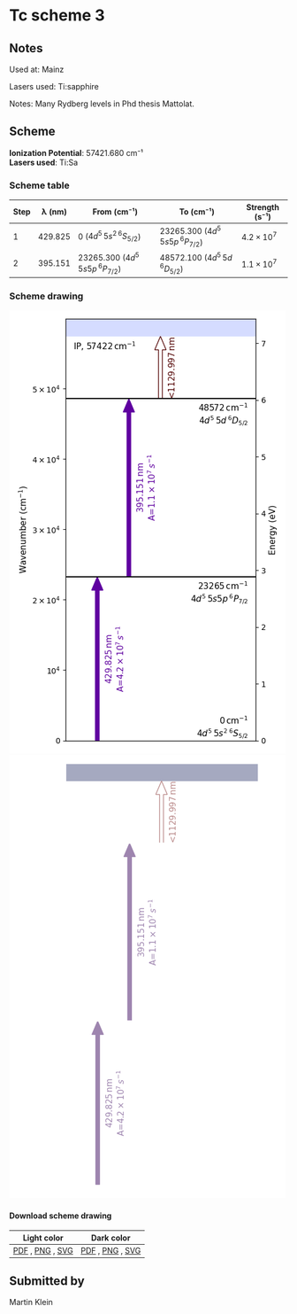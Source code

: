 # Tc scheme 3

## Notes

Used at: Mainz

Lasers used: Ti:sapphire

Notes: Many Rydberg levels in Phd thesis Mattolat.



## Scheme

**Ionization Potential**: 57421.680 cm⁻¹  
**Lasers used**: Ti:Sa

### Scheme table

| Step | λ (nm)  |             From (cm⁻¹)             |              To (cm⁻¹)              |   Strength (s⁻¹)    |
| ---- | ------- | ----------------------------------- | ----------------------------------- | ------------------- |
| 1    | 429.825 | 0 ($4d^5\,5s^2\,^6S_{5/2}$)         | 23265.300 ($4d^5\,5s5p\,^6P_{7/2}$) | $4.2 \times 10^{7}$ |
| 2    | 395.151 | 23265.300 ($4d^5\,5s5p\,^6P_{7/2}$) | 48572.100 ($4d^5\,5d\,^6D_{5/2}$)   | $1.1 \times 10^{7}$ |


### Scheme drawing

![tc scheme, light mode](tc-003/tc-003-light.png#only-light)
![tc scheme, dark mode](tc-003/tc-003-dark-web.png#only-dark)

#### Download scheme drawing

|                                            Light color                                            |                                           Dark color                                           |
| ------------------------------------------------------------------------------------------------- | ---------------------------------------------------------------------------------------------- |
| [PDF](tc-003/tc-003-light.pdf) , [PNG](tc-003/tc-003-light.png) , [SVG](tc-003/tc-003-light.svg)  | [PDF](tc-003/tc-003-dark.pdf) , [PNG](tc-003/tc-003-dark.png) , [SVG](tc-003/tc-003-dark.svg)  |


## Submitted by

Martin Klein

